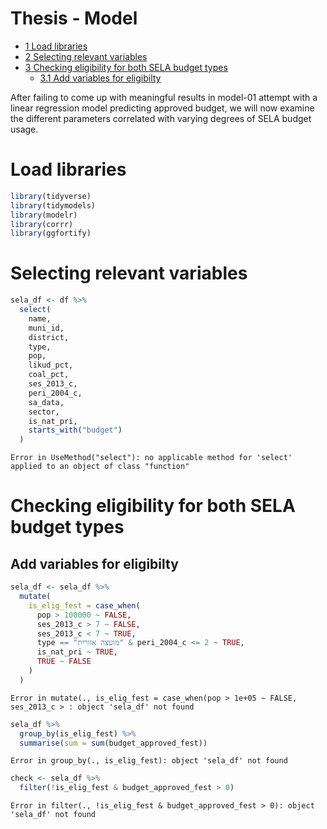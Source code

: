 Thesis - Model
================

- <a href="#load-libraries" id="toc-load-libraries"><span
  class="toc-section-number">1</span> Load libraries</a>
- <a href="#selecting-relevant-variables"
  id="toc-selecting-relevant-variables"><span
  class="toc-section-number">2</span> Selecting relevant variables</a>
- <a href="#checking-eligibility-for-both-sela-budget-types"
  id="toc-checking-eligibility-for-both-sela-budget-types"><span
  class="toc-section-number">3</span> Checking eligibility for both SELA
  budget types</a>
  - <a href="#add-variables-for-eligibilty"
    id="toc-add-variables-for-eligibilty"><span
    class="toc-section-number">3.1</span> Add variables for eligibilty</a>

After failing to come up with meaningful results in model-01 attempt
with a linear regression model predicting approved budget, we will now
examine the different parameters correlated with varying degrees of SELA
budget usage.

# Load libraries

``` r
library(tidyverse)
library(tidymodels)
library(modelr)
library(corrr)
library(ggfortify)
```

# Selecting relevant variables

``` r
sela_df <- df %>% 
  select(
    name,
    muni_id,
    district,
    type,
    pop,
    likud_pct,
    coal_pct,
    ses_2013_c,
    peri_2004_c,
    sa_data,
    sector,
    is_nat_pri,
    starts_with("budget")
  )
```

    Error in UseMethod("select"): no applicable method for 'select' applied to an object of class "function"

# Checking eligibility for both SELA budget types

## Add variables for eligibilty

``` r
sela_df <- sela_df %>% 
  mutate(
    is_elig_fest = case_when(
      pop > 100000 ~ FALSE,
      ses_2013_c > 7 ~ FALSE,
      ses_2013_c < 7 ~ TRUE,
      type == "מועצה אזורית" & peri_2004_c <= 2 ~ TRUE,
      is_nat_pri ~ TRUE,
      TRUE ~ FALSE
    )
  )
```

    Error in mutate(., is_elig_fest = case_when(pop > 1e+05 ~ FALSE, ses_2013_c > : object 'sela_df' not found

``` r
sela_df %>% 
  group_by(is_elig_fest) %>% 
  summarise(sum = sum(budget_approved_fest))
```

    Error in group_by(., is_elig_fest): object 'sela_df' not found

``` r
check <- sela_df %>% 
  filter(!is_elig_fest & budget_approved_fest > 0)
```

    Error in filter(., !is_elig_fest & budget_approved_fest > 0): object 'sela_df' not found
